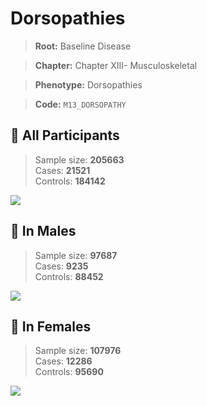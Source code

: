 # Dorsopathies

> **Root:** Baseline Disease  

> **Chapter:** Chapter XIII- Musculoskeletal  

> **Phenotype:** Dorsopathies  

> **Code:** `M13_DORSOPATHY`

## 🧪 All Participants  
> Sample size: **205663**  
> Cases: **21521**  
> Controls: **184142**
<img src="/Disease/Figures/ALL/Incidence/M13_DORSOPATHY.png"/>
<CsvTable src="/public/Disease/Data/ALL/Incidence/COX_M13_DORSOPATHY.csv" label="🔍 View full results" />

## 👨 In Males  
> Sample size: **97687**  
> Cases: **9235**  
> Controls: **88452**
<img src="/Disease/Figures/Male/Incidence/M13_DORSOPATHY.png"/>
<CsvTable src="/public/Disease/Data/Male/Incidence/COX_M13_DORSOPATHY.csv" label="🔍 View full results" />

## 👩 In Females  
> Sample size: **107976**  
> Cases: **12286**  
> Controls: **95690**
<img src="/Disease/Figures/Female/Incidence/M13_DORSOPATHY.png"/>
<CsvTable src="/public/Disease/Data/Female/Incidence/COX_M13_DORSOPATHY.csv" label="🔍 View full results" />
